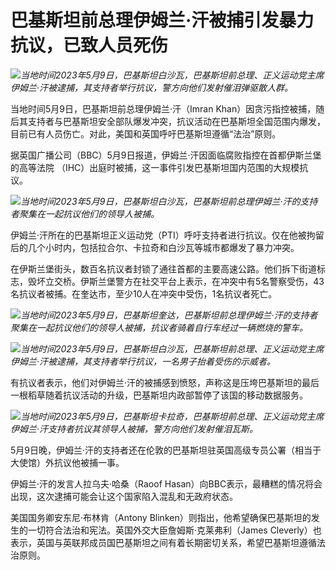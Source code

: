 # 巴基斯坦前总理伊姆兰·汗被捕引发暴力抗议，已致人员死伤

![](https://inews.gtimg.com/om_bt/OOFJT5r7-aVK_Zt3oL3I5AjtILTv6-wbuCuRYvHDqmeIAAA/1000)_当地时间2023年5月9日，巴基斯坦白沙瓦，巴基斯坦前总理、正义运动党主席伊姆兰·汗被逮捕，其支持者举行抗议，警方向他们发射催泪弹驱散人群。_

当地时间5月9日，巴基斯坦前总理伊姆兰·汗（Imran
Khan）因贪污指控被捕，随后其支持者与巴基斯坦安全部队爆发冲突，抗议活动在巴基斯坦全国范围内爆发，目前已有人员伤亡。对此，美国和英国呼吁巴基斯坦遵循“法治”原则。

据英国广播公司（BBC）5月9日报道，伊姆兰·汗因面临腐败指控在首都伊斯兰堡的高等法院 （IHC）出庭时被捕，这一事件引发巴基斯坦国内范围的大规模抗议。

![](https://inews.gtimg.com/om_bt/O0cVuOtu8n7o45D73Jm-BafkYKyGUtETmpt6n_PUeAs2gAA/1000)_当地时间2023年5月9日，巴基斯坦白沙瓦，巴基斯坦前总理伊姆兰·汗的支持者聚集在一起抗议他们的领导人被捕。_

伊姆兰·汗所在的巴基斯坦正义运动党（PTI）呼吁支持者进行抗议。仅在他被拘留后的几个小时内，包括拉合尔、卡拉奇和白沙瓦等城市都爆发了暴力冲突。

在伊斯兰堡街头，数百名抗议者封锁了通往首都的主要高速公路。他们拆下街道标志，毁坏立交桥。伊斯兰堡警方在社交平台上表示，在冲突中有5名警察受伤，43名抗议者被捕。在奎达市，至少10人在冲突中受伤，1名抗议者死亡。

![](https://inews.gtimg.com/om_bt/O79zlrVMZ7xWsbKVyfnpgyCPkBqIysdJ6Ol1yBXT-kJ9sAA/1000)_当地时间2023年5月9日，巴基斯坦奎达，巴基斯坦前总理伊姆兰·汗的支持者聚集在一起抗议他们的领导人被捕，抗议者骑着自行车经过一辆燃烧的警车。_

![](https://inews.gtimg.com/om_bt/OrYjTrQkVBIwVLwvbu3l9Wfq4KGSfEKZhdZH1ynh_D7rQAA/1000)_当地时间2023年5月9日，巴基斯坦白沙瓦，巴基斯坦前总理、正义运动党主席伊姆兰·汗被逮捕，其支持者举行抗议，一名男子抬着受伤的示威者。_

有抗议者表示，他们对伊姆兰·汗的被捕感到愤怒，声称这是压垮巴基斯坦的最后一根稻草随着抗议活动的升级，巴基斯坦内政部暂停了该国的移动数据服务。

![](https://inews.gtimg.com/om_bt/OxuMIU-6dgQYsF2yAQ_GaKz2MdcHEU_4J3sYPu1LVdsv8AA/1000)_当地时间2023年5月9日，巴基斯坦卡拉奇，巴基斯坦前总理、正义运动党主席伊姆兰·汗支持者抗议其领导人被捕，警方向他们发射催泪瓦斯。_

5月9日晚，伊姆兰·汗的支持者还在伦敦的巴基斯坦驻英国高级专员公署（相当于大使馆）外抗议他被捕一事。

伊姆兰·汗的发言人拉乌夫·哈桑（Raoof Hasan）向BBC表示，最糟糕的情况将会出现，这次逮捕可能会让这个国家陷入混乱和无政府状态。

美国国务卿安东尼·布林肯（Antony Blinken）则指出，他希望确保巴基斯坦的发生的一切符合法治和宪法。英国外交大臣詹姆斯·克莱弗利（James
Cleverly）也表示，英国与英联邦成员国巴基斯坦之间有着长期密切关系，希望巴基斯坦遵循法治原则。

